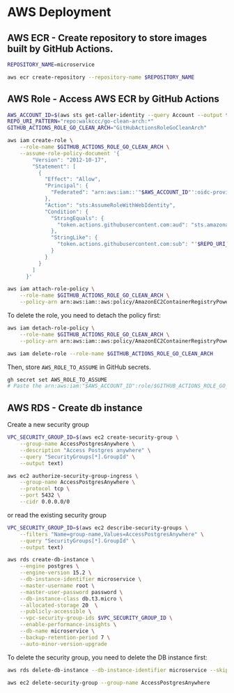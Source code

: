 # AWS Deployment

## AWS ECR - Create repository to store images built by GitHub Actions.

```bash
REPOSITORY_NAME=microservice
```

```bash
aws ecr create-repository --repository-name $REPOSITORY_NAME
```

## AWS Role - Access AWS ECR by GitHub Actions

```bash
AWS_ACCOUNT_ID=$(aws sts get-caller-identity --query Account --output text)
REPO_URI_PATTERN="repo:walkccc/go-clean-arch:*"
GITHUB_ACTIONS_ROLE_GO_CLEAN_ARCH="GitHubActionsRoleGoCleanArch"
```

```bash
aws iam create-role \
    --role-name $GITHUB_ACTIONS_ROLE_GO_CLEAN_ARCH \
    --assume-role-policy-document '{
        "Version": "2012-10-17",
        "Statement": [
          {
            "Effect": "Allow",
            "Principal": {
              "Federated": "arn:aws:iam::'"$AWS_ACCOUNT_ID"':oidc-provider/token.actions.githubusercontent.com"
            },
            "Action": "sts:AssumeRoleWithWebIdentity",
            "Condition": {
              "StringEquals": {
                "token.actions.githubusercontent.com:aud": "sts.amazonaws.com"
              },
              "StringLike": {
                "token.actions.githubusercontent.com:sub": "'$REPO_URI_PATTERN'"
              }
            }
          }
        ]
      }'
```

```bash
aws iam attach-role-policy \
    --role-name $GITHUB_ACTIONS_ROLE_GO_CLEAN_ARCH \
    --policy-arn arn:aws:iam::aws:policy/AmazonEC2ContainerRegistryPowerUser
```

To delete the role, you need to detach the policy first:

```bash
aws iam detach-role-policy \
    --role-name $GITHUB_ACTIONS_ROLE_GO_CLEAN_ARCH \
    --policy-arn arn:aws:iam::aws:policy/AmazonEC2ContainerRegistryPowerUser
```

```bash
aws iam delete-role --role-name $GITHUB_ACTIONS_ROLE_GO_CLEAN_ARCH
```

Then, store `AWS_ROLE_TO_ASSUME` in GitHub secrets.

```bash
gh secret set AWS_ROLE_TO_ASSUME
# Paste the arn:aws:iam:"$AWS_ACCOUNT_ID":role/$GITHUB_ACTIONS_ROLE_GO_CLEAN_ARCH
```

## AWS RDS - Create db instance

Create a new security group

```bash
VPC_SECURITY_GROUP_ID=$(aws ec2 create-security-group \
    --group-name AccessPostgresAnywhere \
    --description "Access Postgres anywhere" \
    --query "SecurityGroups[*].GroupId" \
    --output text)
```

```bash
aws ec2 authorize-security-group-ingress \
    --group-name AccessPostgresAnywhere \
    --protocol tcp \
    --port 5432 \
    --cidr 0.0.0.0/0
```

or read the existing security group

```bash
VPC_SECURITY_GROUP_ID=$(aws ec2 describe-security-groups \
    --filters "Name=group-name,Values=AccessPostgresAnywhere" \
    --query "SecurityGroups[*].GroupId" \
    --output text)
```

```bash
aws rds create-db-instance \
    --engine postgres \
    --engine-version 15.2 \
    --db-instance-identifier microservice \
    --master-username root \
    --master-user-password password \
    --db-instance-class db.t3.micro \
    --allocated-storage 20  \
    --publicly-accessible \
    --vpc-security-group-ids $VPC_SECURITY_GROUP_ID \
    --enable-performance-insights \
    --db-name microservice \
    --backup-retention-period 7 \
    --auto-minor-version-upgrade
```

To delete the security group, you need to delete the DB instance first:

```bash
aws rds delete-db-instance --db-instance-identifier microservice --skip-final-snapshot
```

```bash
aws ec2 delete-security-group --group-name AccessPostgresAnywhere
```
